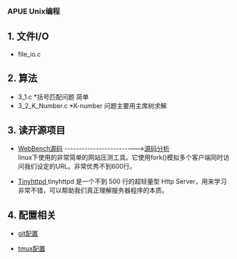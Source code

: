 ### APUE Unix编程

## 1. 文件I/O
- file_io.c

## 2. 算法
- 3_1.c 	*括号匹配问题  简单
- 3_2_K_Number.c  *K-number 问题主要用主席树求解

## 3. 读开源项目
- [WebBench源码](https://github.com/EZLippi/WebBench)  ------------------------->[源码分析](https://github.com/changlongH/APUE/blob/master/open_project/WebBench.md)  
    linux下使用的非常简单的网站压测工具。它使用fork()模拟多个客户端同时访问我们设定的URL。非常优秀不到600行。

- [Tinyhttpd ](https://github.com/EZLippi/Tinyhttpd)
    tinyhttpd 是一个不到 500 行的超轻量型 Http Server，用来学习非常不错，可以帮助我们真正理解服务器程序的本质。

## 4. 配置相关
- [git配置](https://github.com/changlongH/APUE/blob/master/config_awes/git.md)

- [tmux配置](https://github.com/changlongH/APUE/blob/master/config_awes/tmux.md)

